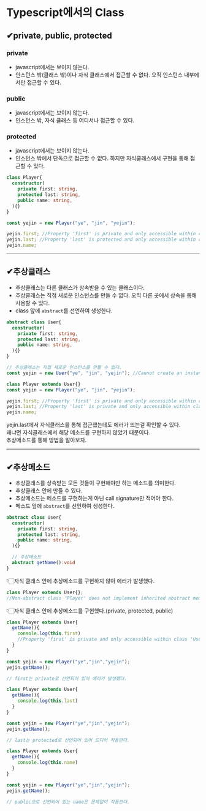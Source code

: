 # Typescript에서의 Class
## ✔private, public, protected
### private
- javascript에서는 보이지 않는다.
- 인스턴스 밖(클래스 밖)이나 자식 클래스에서 접근할 수 없다. 오직 인스턴스 내부에서만 접근할 수 있다.
### public
- javascript에서는 보이지 않는다.
- 인스턴스 밖, 자식 클래스 등 어디서나 접근할 수 있다.
### protected
- javascript에서는 보이지 않는다. 
- 인스턴스 밖에서 단독으로 접근할 수 없다. 하지만 자식클래스에서 구현을 통해 접근할 수 있다.

```typescript
class Player{
  constructor(
    private first: string, 
    protected last: string,
    public name: string,
  ){}
}

const yejin = new Player("ye", "jin", "yejin");

yejin.first; //Property 'first' is private and only accessible within class 'Player'.
yejin.last; //Property 'last' is protected and only accessible within class 'Player' and its subclasses.
yejin.name;
```

***
## ✔추상클래스
- 추상클래스는 다른 클래스가 상속받을 수 있는 클래스이다.
- 추상클래스는 직접 새로운 인스턴스를 만들 수 없다. 오직 다른 곳에서 상속을 통해 사용할 수 있다.
- class 앞에 `abstract`를 선언하여 생성한다.

```typescript
abstract class User{
  constructor(
    private first: string, 
    protected last: string,
    public name: string,
  ){}
}

// 추상클래스는 직접 새로운 인스턴스를 만들 수 없다.
const yejin = new User("ye", "jin", "yejin"); //Cannot create an instance of an abstract class.

class Player extends User{}
const yejin = new Player("ye", "jin", "yejin");

yejin.first; //Property 'first' is private and only accessible within class 'Player'.
yejin.last; //Property 'last' is private and only accessible within class 'User'.
yejin.name;
```
yejin.last에서 자식클래스를 통해 접근했는데도 에러가 뜨는걸 확인할 수 있다.   
왜냐면 자식클래스에서 해당 메소드를 구현하지 않았기 때문이다.   
추상메소드를 통해 방법을 알아보자.

***
## ✔추상메소드
- 추상클래스를 상속받는 모든 것들이 구현해야만 하는 메소드를 의미한다.
- 추상클래스 안에 만들 수 있다.
- 추상메소드는 메소드를 구현하는게 아닌 call signature만 적어야 한다.
- 메소드 앞에 `abstract`를 선언하여 생성한다. 
```typescript
abstract class User{
  constructor(
    private first: string, 
    protected last: string,
    public name: string,
  ){}

  // 추상메소드
  abstract getName():void
}
```
👇🏻자식 클래스 안에 추상메소드를 구현하지 않아 에러가 발생했다.
```typescript
class Player extends User{};
//Non-abstract class 'Player' does not implement inherited abstract member 'getName' from class 'User'.
```
👇🏻자식 클래스 안에 추상메소드를 구현했다.(private, protected, public)
```typescript
class Player extends User{
  getName(){
    console.log(this.first)
    //Property 'first' is private and only accessible within class 'User'.
  }
}

const yejin = new Player("ye","jin","yejin");
yejin.getName();

// first는 private로 선언되어 있어 에러가 발생했다.
```
```typescript
class Player extends User{
  getName(){
    console.log(this.last)
  }
}

const yejin = new Player("ye","jin","yejin");
yejin.getName();

// last는 protected로 선언되어 있어 드디어 작동한다.
```
```typescript
class Player extends User{
  getName(){
    console.log(this.name)
  }
}

const yejin = new Player("ye","jin","yejin");
yejin.getName();

// public으로 선언되어 있는 name은 문제없이 작동한다.
```
